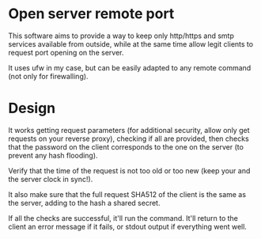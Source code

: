 # Open server remote port

This software aims to provide a way to keep only http/https and smtp services available from outside, while at the same time allow legit clients to request port opening on the server.

It uses ufw in my case, but can be easily adapted to any remote command (not only for firewalling).

# Design

It works getting request parameters (for additional security, allow only get requests on your reverse proxy), checking if all are provided, then checks that the password on the client corresponds to the one on the server (to prevent any hash flooding).

Verify that the time of the request is not too old or too new (keep your and the server clock in sync!).

It also make sure that the full request SHA512 of the client is the same as the server, adding to the hash a shared secret.

If all the checks are successful, it'll run the command. It'll return to the client an error message if it fails, or stdout output if everything went well.
